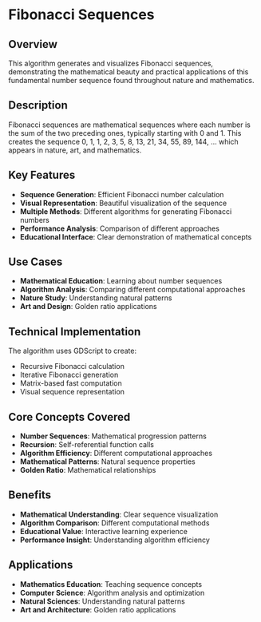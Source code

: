 # Fibonacci Sequences

## Overview
This algorithm generates and visualizes Fibonacci sequences, demonstrating the mathematical beauty and practical applications of this fundamental number sequence found throughout nature and mathematics.

## Description
Fibonacci sequences are mathematical sequences where each number is the sum of the two preceding ones, typically starting with 0 and 1. This creates the sequence 0, 1, 1, 2, 3, 5, 8, 13, 21, 34, 55, 89, 144, ... which appears in nature, art, and mathematics.

## Key Features
- **Sequence Generation**: Efficient Fibonacci number calculation
- **Visual Representation**: Beautiful visualization of the sequence
- **Multiple Methods**: Different algorithms for generating Fibonacci numbers
- **Performance Analysis**: Comparison of different approaches
- **Educational Interface**: Clear demonstration of mathematical concepts

## Use Cases
- **Mathematical Education**: Learning about number sequences
- **Algorithm Analysis**: Comparing different computational approaches
- **Nature Study**: Understanding natural patterns
- **Art and Design**: Golden ratio applications

## Technical Implementation
The algorithm uses GDScript to create:
- Recursive Fibonacci calculation
- Iterative Fibonacci generation
- Matrix-based fast computation
- Visual sequence representation

## Core Concepts Covered
- **Number Sequences**: Mathematical progression patterns
- **Recursion**: Self-referential function calls
- **Algorithm Efficiency**: Different computational approaches
- **Mathematical Patterns**: Natural sequence properties
- **Golden Ratio**: Mathematical relationships

## Benefits
- **Mathematical Understanding**: Clear sequence visualization
- **Algorithm Comparison**: Different computational methods
- **Educational Value**: Interactive learning experience
- **Performance Insight**: Understanding algorithm efficiency

## Applications
- **Mathematics Education**: Teaching sequence concepts
- **Computer Science**: Algorithm analysis and optimization
- **Natural Sciences**: Understanding natural patterns
- **Art and Architecture**: Golden ratio applications
